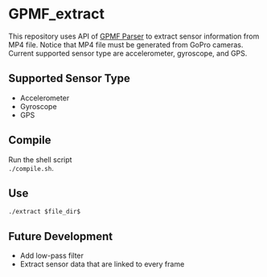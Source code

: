 # GPMF_extract
This repository uses API of [GPMF Parser](https://github.com/gopro/gpmf-parser) to extract sensor information from MP4 file. Notice that MP4 file must be generated from GoPro cameras. Current supported sensor type are accelerometer, gyroscope, and GPS.

## Supported Sensor Type
* Accelerometer
* Gyroscope
* GPS

## Compile
Run the shell script\
`./compile.sh`.

## Use
`./extract $file_dir$`

## Future Development
* Add low-pass filter
* Extract sensor data that are linked to every frame
